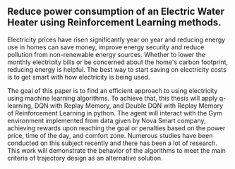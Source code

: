 ## Reduce power consumption of an Electric Water Heater using Reinforcement Learning methods.

Electricity prices have risen significantly year on year and reducing energy use in homes can save money, improve energy security and reduce pollution from non-renewable energy sources. Whether to lower the monthly electricity bills or be concerned about the home's carbon footprint, reducing energy is helpful. The best way to start saving on electricity costs is to get smart with how electricity is being used.

The goal of this paper is to find an efficient approach to using electricity using machine learning algorithms. To achieve that, this thesis will apply q-learning, DQN with Replay Memory, and Double DQN with Replay Memory of Reinforcement Learning in python. The agent will interact with the Gym environment implemented from data given by Nova Smart company, achieving rewards upon reaching the goal or penalties based on the power price, time of the day, and comfort zone. Numerous studies have been conducted on this subject recently and there has been a lot of research. This work will demonstrate the behavior of the algorithms to meet the main criteria of trajectory design as an alternative solution.

